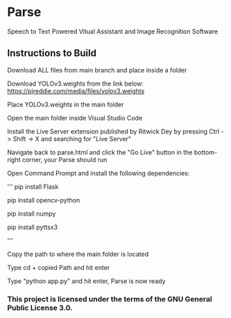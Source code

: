 # Parse
Speech to Text Powered Vitual Assistant and Image Recognition Software

## Instructions to Build
Download ALL files from main branch and place inside a folder

Download YOLOv3.weights from the link below:
https://pjreddie.com/media/files/yolov3.weights

Place YOLOv3.weights in the main folder

Open the main folder inside Visual Studio Code

Install the Live Server extension published by Ritwick Dey by pressing Ctrl -> Shift -> X and searching for "Live Server"

Navigate back to parse.html and click the "Go Live" button in the bottom-right corner, your Parse should run

Open Command Prompt and install the following dependencies: 

'''
pip install Flask

pip install opencv-python

pip install numpy

pip install pyttsx3

'''

Copy the path to where the main folder is located

Type cd + copied Path and hit enter

Type "python app.py" and hit enter, Parse is now ready

### This project is licensed under the terms of the GNU General Public License 3.0.
